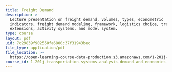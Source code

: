 ```yaml
---
title: Freight Demand
description: >-
  Lecture presentation on freight demand, volumes, types, econometric
  indicators, freight demand modeling, framework, logistics choice, trends,
  extensions, activity systems, and model system.
type: course
layout: pdf
uid: 7c29839f902550fa6800c37f31943bec
file_type: application/pdf
file_location: >-
  https://open-learning-course-data-production.s3.amazonaws.com/1-201j-transportation-systems-analysis-demand-and-economics-fall-2008/7c29839f902550fa6800c37f31943bec_MIT1_201JF08_lec06.pdf
course_id: 1-201j-transportation-systems-analysis-demand-and-economics-fall-2008
---
```

